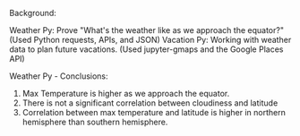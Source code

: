 Background:

Weather Py: Prove "What's the weather like as we approach the equator?" (Used Python requests, APIs, and JSON)
Vacation Py: Working with weather data to plan future vacations. (Used jupyter-gmaps and the Google Places API)

Weather Py - Conclusions:
1) Max Temperature is higher as we approach the equator. 
2) There is not a significant correlation between cloudiness and latitude
3) Correlation between max temperature and latitude is higher in northern hemisphere than southern hemisphere.
